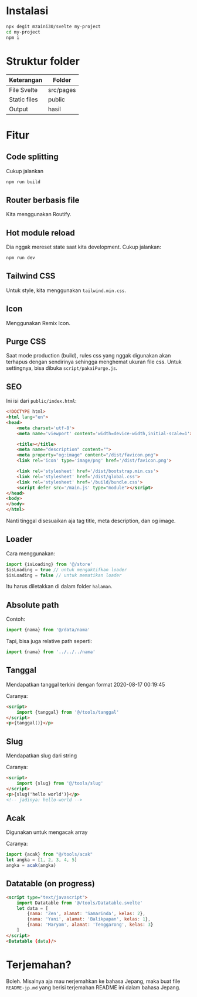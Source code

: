 # Instalasi

```bash
npx degit mzaini30/svelte my-project
cd my-project
npm i
```

# Struktur folder

| Keterangan | Folder |
|---|---|
| File Svelte | src/pages |
| Static files | public |
| Output | hasil |

# Fitur

## Code splitting

Cukup jalankan 

```bash
npm run build
```

## Router berbasis file

Kita menggunakan Routify.

## Hot module reload

Dia nggak mereset state saat kita development. Cukup jalankan:

```bash
npm run dev
```

## Tailwind CSS

Untuk style, kita menggunakan `tailwind.min.css`.

## Icon

Menggunakan Remix Icon.

## Purge CSS

Saat mode production (build), rules css yang nggak digunakan akan terhapus dengan sendirinya sehingga menghemat ukuran file css. Untuk settingnya, bisa dibuka `script/pakaiPurge.js`.

## SEO

Ini isi dari `public/index.html`:

```html
<!DOCTYPE html>
<html lang="en">
<head>
	<meta charset='utf-8'>
	<meta name='viewport' content='width=device-width,initial-scale=1'>

	<title></title>
	<meta name="description" content="">
	<meta property="og:image" content="/dist/favicon.png">
	<link rel='icon' type='image/png' href='/dist/favicon.png'>

	<link rel='stylesheet' href='/dist/bootstrap.min.css'>
	<link rel='stylesheet' href='/dist/global.css'>
	<link rel='stylesheet' href='/build/bundle.css'>
	<script defer src='/main.js' type="module"></script>
</head>
<body>
</body>
</html>
```

Nanti tinggal disesuaikan aja tag title, meta description, dan og image.

## Loader

Cara menggunakan:

```javascript
import {isLoading} from '@/store'
$isLoading = true // untuk mengaktifkan loader
$isLoading = false // untuk mematikan loader
```

Itu harus diletakkan di dalam folder `halaman`.

## Absolute path

Contoh:

```javascript
import {nama} from '@/data/nama'
```

Tapi, bisa juga relative path seperti:

```javascript
import {nama} from '../../../nama'
```

## Tanggal

Mendapatkan tanggal terkini dengan format 2020-08-17 00:19:45

Caranya:

```html
<script>
	import {tanggal} from '@/tools/tanggal'
</script>
<p>{tanggal()}</p>
```

## Slug

Mendapatkan slug dari string

Caranya:

```html
<script>
	import {slug} from '@/tools/slug'
</script>
<p>{slug('hello world')}</p>
<!-- jadinya: hello-world -->
```

## Acak

Digunakan untuk mengacak array

Caranya:

```javascript
import {acak} from "@/tools/acak"
let angka = [1, 2, 3, 4, 5]
angka = acak(angka)
```

## Datatable (on progress)

```html
<script type="text/javascript">
	import Datatable from '@/tools/Datatable.svelte'
	let data = [
		{nama: 'Zen', alamat: 'Samarinda', kelas: 2},
		{nama: 'Yani', alamat: 'Balikpapan', kelas: 1},
		{nama: 'Maryam', alamat: 'Tenggarong', kelas: 3}
	]
</script>
<Datatable {data}/>
```

# Terjemahan?

Boleh. Misalnya aja mau nerjemahkan ke bahasa Jepang, maka buat file `README-jp.md` yang berisi terjemahan README ini dalam bahasa Jepang.
